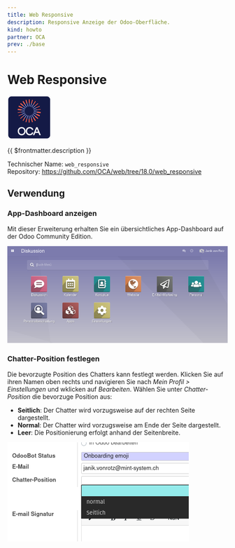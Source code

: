 ```yaml
---
title: Web Responsive
description: Responsive Anzeige der Odoo-Oberfläche.
kind: howto
partner: OCA
prev: ./base
---
```


# Web Responsive

![icon_oca_app](attachments/icon_oca_app.png)

{{ $frontmatter.description }}

Technischer Name: `web_responsive`\
Repository: <https://github.com/OCA/web/tree/18.0/web_responsive>

## Verwendung

### App-Dashboard anzeigen

Mit dieser Erweiterung erhalten Sie ein übersichtliches App-Dashboard auf der Odoo Community Edition.

![](attachments/Web%20Responsive.png)

### Chatter-Position festlegen

Die bevorzugte Position des Chatters kann festlegt werden. Klicken Sie auf ihren Namen oben rechts und navigieren Sie nach _Mein Profil > Einstellungen_ und wklicken auf _Bearbeiten_. Wählen Sie unter _Chatter-Position_ die bevorzuge Position aus:

- **Seitlich**: Der Chatter wird vorzugsweise auf der rechten Seite dargestellt.
- **Normal**: Der Chatter wird vorzugsweise am Ende der Seite dargestellt.
- **Leer**: Die Positionierung erfolgt anhand der Seitenbreite.

![](attachments/Web%20Responsive%20Chatter-Position%20Auswahl.png)
